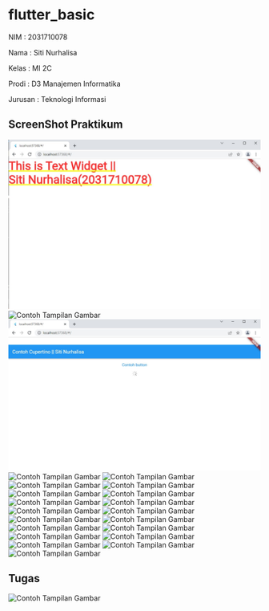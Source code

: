 # flutter_basic
NIM     : 2031710078

Nama    : Siti Nurhalisa

Kelas   : MI 2C 

Prodi   : D3 Manajemen Informatika 

Jurusan : Teknologi Informasi 

## ScreenShot Praktikum

![Contoh Tampilan Gambar](img/txtwidget.jpeg)
![Contoh Tampilan Gambar](img/imgwidget.jpeg)
![Contoh Tampilan Gambar](img/cupertinowidget.jpeg)
![Contoh Tampilan Gambar](img/buttonwidget.jpeg)
![Contoh Tampilan Gambar](img/scaffoldwidget.jpeg)
![Contoh Tampilan Gambar](img/dialogwidget.jpeg)
![Contoh Tampilan Gambar](img/inputwidget.jpeg)
![Contoh Tampilan Gambar](img/dtpickerwidget.jpeg)
![Contoh Tampilan Gambar](img/propertychild.jpeg)
![Contoh Tampilan Gambar](img/propertyalignment.jpeg)
![Contoh Tampilan Gambar](img/propertycolor.jpeg)
![Contoh Tampilan Gambar](img/propertyhw.jpeg)
![Contoh Tampilan Gambar](img/propertymargin.jpeg)
![Contoh Tampilan Gambar](img/propertypadding.jpeg)
![Contoh Tampilan Gambar](img/propertytransform.jpeg)
![Contoh Tampilan Gambar](img/propertydecoration.jpeg)
![Contoh Tampilan Gambar](img/transform.jpeg)
![Contoh Tampilan Gambar](img/columnwidget.jpeg)
![Contoh Tampilan Gambar](img/rowwidget.jpeg)
![Contoh Tampilan Gambar](img/stackwidget.jpeg)
![Contoh Tampilan Gambar](img/listview.jpeg)
![Contoh Tampilan Gambar](img/gridview.jpeg)


## Tugas
![Contoh Tampilan Gambar](img/tugas.jpeg)
